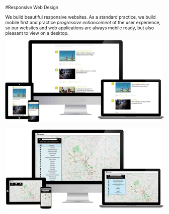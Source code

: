 #Responsive Web Design

We build beautiful responsive websites. As a standard practice, we build mobile first and practice *progressive enhancement* of the user experience, so our websites and web applications are always mobile ready, but also pleasant to view on a desktop.

<p class="center"><img src="../../assets/abc-group.jpg" class="cm-image"></p>

<p class="center"><img src="../../assets/new-site-full.jpg" class="cm-image"></p>
